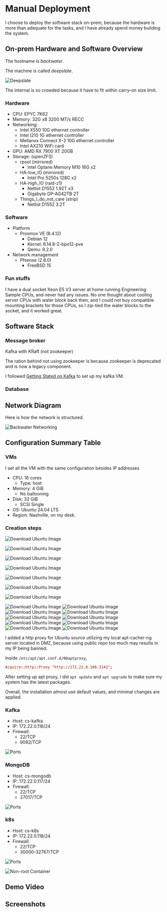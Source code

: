 # Manual Deployment

I choose to deploy the software stack on-prem, because the hardware is more than adequate for the tasks, and I have already spend money building the system.

## On-prem Hardware and Software Overview

The hostname is *backwater*.

The machine is called *deepslate*.

![Deepslate](./assets/photos/deepslate.jpg)

The internal is so crowded because it have to fit within carry-on size limit.

### Hardware

- CPU: EPYC 7K62
- Memory: 32G x8 3200 MT/s RECC
- Networking:
    - Intel X550 10G ethernet controller
    - Intel I210 1G ethernet controller
    - Mellanox Connect X-3 10G ethernet controller
    - Intel AX210 WiFi card
- GPU: AMD RX 7900 XT 20GB
- Storage: (openZFS)
    - rpool (mirrored)
        - Intel Optane Memory M10 16G x2
    - HA-low_IO (mirrored)
        - Intel Pro 5250s 128G x2
    - HA-high_IO (raid-z1)
        - Netlist D1552 1.92T x3
        - Gigabyte GP-AG42TB 2T
    - Things_I_do_not_care (strip)
        - Netlist D1552 3.2T

### Software

- Platform
    - Proxmox VE (8.4.12)
        - Debian 12
        - Kernel: 6.14.8-2-bpo12-pve
        - Qemu: 9.2.0
- Network management
    - Pfsense (2.8.0)
        - FreeBSD 15

### Fun stuffs

I have a dual socket Xeon E5 V3 server at home running Engineering Sample CPUs, and never had any issues. No one thought about cooling server CPUs with water block back then, and I could not buy compatible mounting brackets for those CPUs, so I zip-tied the water blocks to the socket, and it worked great.

## Software Stack

### Message broker

Kafka with KRaft (not zookeeper)

The ration behind not using zookeeper is because zookeeper is deprecated and is now a legacy component.

I followed [Getting Stated on Kafka](https://kafka.apache.org/quickstart) to set up my kafka VM.

### Database



## Network Diagram

Here is how the network is structured.

![Backwater Networking](./assets/Networking@Backwater.png)

## Configuration Summary Table

### VMs

I set all the VM with the same configuration besides IP addresses

- CPU: 16 cores
    - Type: host
- Memory: 4 GiB
    - No ballooning
- Disk: 32 GiB
    - SCSI Single
- OS: Ubuntu 24.04 LTS
- Region: Nashville, on my desk.

### Creation steps

![Download Ubuntu Image](./assets/screenshots/VM_setup/0.png)

![Download Ubuntu Image](./assets/screenshots/VM_setup/1.png)

![Download Ubuntu Image](./assets/screenshots/VM_setup/2.png)

![Download Ubuntu Image](./assets/screenshots/VM_setup/3.png)

![Download Ubuntu Image](./assets/screenshots/VM_setup/4.png)

![Download Ubuntu Image](./assets/screenshots/VM_setup/5.png)

![Download Ubuntu Image](./assets/screenshots/VM_setup/6.png)

![Download Ubuntu Image](./assets/screenshots/VM_setup/7.png)
![Download Ubuntu Image](./assets/screenshots/VM_setup/8.png)
![Download Ubuntu Image](./assets/screenshots/VM_setup/9.png)
![Download Ubuntu Image](./assets/screenshots/VM_setup/10.png)
![Download Ubuntu Image](./assets/screenshots/VM_setup/11.png)
![Download Ubuntu Image](./assets/screenshots/VM_setup/12.png)
![Download Ubuntu Image](./assets/screenshots/VM_setup/13.png)
![Download Ubuntu Image](./assets/screenshots/VM_setup/14.png)
![Download Ubuntu Image](./assets/screenshots/VM_setup/15.png)
![Download Ubuntu Image](./assets/screenshots/VM_setup/16.png)

I added a http proxy for Ubuntu source utilizing my local apt-cacher-ng server located in DMZ, because using public repo too much may results in my IP being banned.

Inside `/etc/apt/apt.conf.d/00aptproxy`,

```conf
Acquire::http::Proxy "http://172.22.0.106:3142";
```

After setting up apt proxy, I did `apt update` and `apt upgrade` to make sure my system has the latest packages.

Overall, the installation almost use default values, and minimal changes are applied.

### Kafka

- Host: cs-kafka
- IP: 172.22.0.116/24
- Firewall:
    - 22/TCP
    - 9092/TCP

![Ports](./assets/screenshots/security/kafka.png)

### MongoDB

- Host: cs-mongodb
- IP: 172.22.0.117/24
- Firewall:
    - 22/TCP
    - 27017/TCP

![Ports](./assets/screenshots/security/mongodb.png)

### k8s

- Host: cs-k8s
- IP: 172.22.0.118/24
- Firewall:
    - 22/TCP
    - 30000-32767/TCP

![Ports](./assets/screenshots/security/k8s.png)

![Non-root Container](./assets/screenshots/security/non-root_container.png)

## Demo Video

## Screenshots
